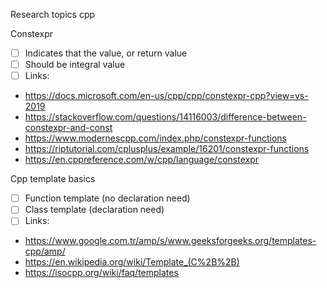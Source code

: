Research topics cpp

 Constexpr
- [ ] Indicates that the value, or return value
- [ ] Should be integral value
- [ ] Links:
- https://docs.microsoft.com/en-us/cpp/cpp/constexpr-cpp?view=vs-2019
- https://stackoverflow.com/questions/14116003/difference-between-constexpr-and-const
- https://www.modernescpp.com/index.php/constexpr-functions
- https://riptutorial.com/cplusplus/example/16201/constexpr-functions
- https://en.cppreference.com/w/cpp/language/constexpr

Cpp template basics
- [ ] Function template (no declaration need)
- [ ] Class template (declaration need)
- [ ] Links:
- https://www.google.com.tr/amp/s/www.geeksforgeeks.org/templates-cpp/amp/
- https://en.wikipedia.org/wiki/Template_(C%2B%2B)
- https://isocpp.org/wiki/faq/templates
